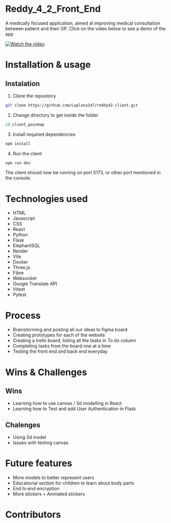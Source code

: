 # Reddy_4_2_Front_End
A medically focused application, aimed at improving medical consultation between patient and their GP.
Click on the video below to see a demo of the app

[![Watch the video](https://img.youtube.com/vi/1OLcAyWFuO8/0.jpg)](https://www.youtube.com/watch?v=1OLcAyWFuO8&ab_channel=Warden)

# Installation & usage
## Instalation

1. Clone the repository
```sh
git clone https://github.com/Laplata247/reddy42-client.git
```
1. Change directory to get inside the folder
```sh
cd client_painmap
```

3. Install required dependencies 
```sh
npm install
```

4. Run the client
```sh
npm run dev
```

The client should now be running on port 5173, or other port mentioned in the console. 

# Technologies used
- HTML
- Javascript
- CSS
- React
- Python
- Flask
- ElephantSQL
- Render
- Vite
- Docker
- Three.js
- Fibre
- Websocket
- Google Translate API
- Vitest
- Pytest

# Process
- Brainstorming and posting all our ideas to figma board
- Creating prototypes for each of the website
- Creating a trello board, listing all the tasks in To do column
- Completing tasks from the board one at a time
- Testing the front end and back end everyday

# Wins & Challenges
## Wins
- Learning how to use canvas / 3d modelling in React
- Learning how to Test and add User Authentication in Flask

## Chalenges
- Using 3d model
- Issues with testing canvas 

# Future features
- More models to better represent users
- Educational section for children to learn about body parts
- End to end encryption 
- More stickers + Animated stickers

# Contributors
